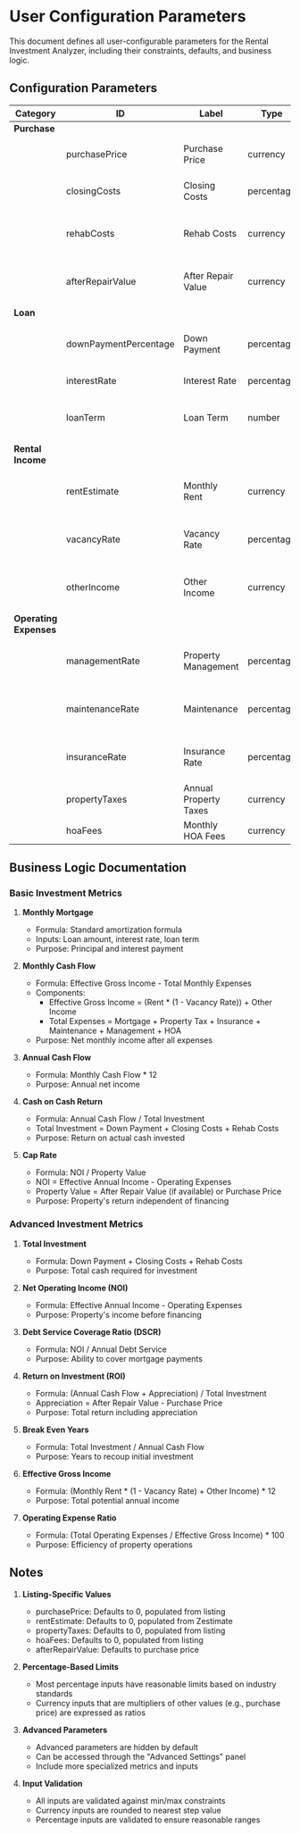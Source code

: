 # User Configuration Parameters

This document defines all user-configurable parameters for the Rental Investment Analyzer, including their constraints, defaults, and business logic.

## Configuration Parameters

| Category | ID | Label | Type | Min | Max | Step | Unit | Default | Advanced | Slider | Description |
|----------|-----|-------|------|-----|-----|------|------|---------|----------|---------|-------------|
| **Purchase** |
| | purchasePrice | Purchase Price | currency | 0.25 | 2 | 1000 | $ | 0 | ❌ | ✅ | Offer price for the property (as % of list price) |
| | closingCosts | Closing Costs | percentage | 0 | 100 | 0.1 | % | 3 | ✅ | ✅ | Closing costs as percentage of purchase price |
| | rehabCosts | Rehab Costs | currency | 0 | 1 | 100 | $ | 0 | ✅ | ✅ | Estimated renovation costs (as % of purchase price) |
| | afterRepairValue | After Repair Value | currency | 1 | 2 | 1000 | $ | 0 | ✅ | ✅ | Estimated value after renovations (as % of purchase price) |
| **Loan** |
| | downPaymentPercentage | Down Payment | percentage | 5 | 100 | 1 | % | 20 | ❌ | ✅ | Percentage of property price paid as down payment |
| | interestRate | Interest Rate | percentage | 3 | 12 | 0.25 | % | 7.5 | ❌ | ✅ | Annual mortgage interest rate |
| | loanTerm | Loan Term | number | 10 | 40 | 5 | - | 30 | ❌ | ✅ | Length of mortgage in years (10,15,20,30,40) |
| **Rental Income** |
| | rentEstimate | Monthly Rent | currency | 0 | 2 | 100 | $ | 0 | ❌ | ✅ | Expected monthly rental income (as % of Zestimate) |
| | vacancyRate | Vacancy Rate | percentage | 0 | 20 | 0.5 | % | 5 | ✅ | ✅ | Expected vacancy rate as percentage of annual rent |
| | otherIncome | Other Income | currency | 0 | 2 | 100 | $ | 0 | ✅ | ✅ | Additional monthly income (parking, storage, etc.) |
| **Operating Expenses** |
| | managementRate | Property Management | percentage | 0 | 30 | 0.5 | % | 8 | ❌ | ✅ | Percentage of rent paid to property manager |
| | maintenanceRate | Maintenance | percentage | 0.5 | 5 | 0.1 | % | 1 | ✅ | ✅ | Annual maintenance as percentage of property value |
| | insuranceRate | Insurance Rate | percentage | 0.1 | 2 | 0.1 | % | 0.5 | ❌ | ✅ | Annual insurance rate as percentage of property value |
| | propertyTaxes | Annual Property Taxes | currency | 0 | 100000 | 100 | $ | 0 | ✅ | ✅ | Annual property taxes (actual amount) |
| | hoaFees | Monthly HOA Fees | currency | 0 | 1000 | 10 | $ | 0 | ✅ | ✅ | Monthly HOA fees |

## Business Logic Documentation

### Basic Investment Metrics

1. **Monthly Mortgage**
   - Formula: Standard amortization formula
   - Inputs: Loan amount, interest rate, loan term
   - Purpose: Principal and interest payment

2. **Monthly Cash Flow**
   - Formula: Effective Gross Income - Total Monthly Expenses
   - Components:
     - Effective Gross Income = (Rent * (1 - Vacancy Rate)) + Other Income
     - Total Expenses = Mortgage + Property Tax + Insurance + Maintenance + Management + HOA
   - Purpose: Net monthly income after all expenses

3. **Annual Cash Flow**
   - Formula: Monthly Cash Flow * 12
   - Purpose: Annual net income

4. **Cash on Cash Return**
   - Formula: Annual Cash Flow / Total Investment
   - Total Investment = Down Payment + Closing Costs + Rehab Costs
   - Purpose: Return on actual cash invested

5. **Cap Rate**
   - Formula: NOI / Property Value
   - NOI = Effective Annual Income - Operating Expenses
   - Property Value = After Repair Value (if available) or Purchase Price
   - Purpose: Property's return independent of financing

### Advanced Investment Metrics

1. **Total Investment**
   - Formula: Down Payment + Closing Costs + Rehab Costs
   - Purpose: Total cash required for investment

2. **Net Operating Income (NOI)**
   - Formula: Effective Annual Income - Operating Expenses
   - Purpose: Property's income before financing

3. **Debt Service Coverage Ratio (DSCR)**
   - Formula: NOI / Annual Debt Service
   - Purpose: Ability to cover mortgage payments

4. **Return on Investment (ROI)**
   - Formula: (Annual Cash Flow + Appreciation) / Total Investment
   - Appreciation = After Repair Value - Purchase Price
   - Purpose: Total return including appreciation

5. **Break Even Years**
   - Formula: Total Investment / Annual Cash Flow
   - Purpose: Years to recoup initial investment

6. **Effective Gross Income**
   - Formula: (Monthly Rent * (1 - Vacancy Rate) + Other Income) * 12
   - Purpose: Total potential annual income

7. **Operating Expense Ratio**
   - Formula: (Total Operating Expenses / Effective Gross Income) * 100
   - Purpose: Efficiency of property operations

## Notes

1. **Listing-Specific Values**
   - purchasePrice: Defaults to 0, populated from listing
   - rentEstimate: Defaults to 0, populated from Zestimate
   - propertyTaxes: Defaults to 0, populated from listing
   - hoaFees: Defaults to 0, populated from listing
   - afterRepairValue: Defaults to purchase price

2. **Percentage-Based Limits**
   - Most percentage inputs have reasonable limits based on industry standards
   - Currency inputs that are multipliers of other values (e.g., purchase price) are expressed as ratios

3. **Advanced Parameters**
   - Advanced parameters are hidden by default
   - Can be accessed through the "Advanced Settings" panel
   - Include more specialized metrics and inputs

4. **Input Validation**
   - All inputs are validated against min/max constraints
   - Currency inputs are rounded to nearest step value
   - Percentage inputs are validated to ensure reasonable ranges